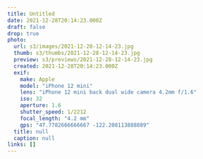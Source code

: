 ```yaml
---
title: Untitled
date: 2021-12-28T20:14:23.000Z
draft: false
drop: true
photo:
  url: s3/images/2021-12-28-12-14-23.jpg
  thumb: s3/thumbs/2021-12-28-12-14-23.jpg
  preview: s3/previews/2021-12-28-12-14-23.jpg
  created: 2021-12-28T20:14:23.000Z
  exif:
    make: Apple
    model: "iPhone 12 mini"
    lens: "iPhone 12 mini back dual wide camera 4.2mm f/1.6"
    iso: 32
    aperture: 1.6
    shutter_speed: 1/2212
    focal_length: "4.2 mm"
    gps: "47.7782666666667 -122.208113888889"
  title: null
  caption: null
links: []
---
```

